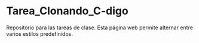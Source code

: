 # Tarea_Clonando_C-digo
Repositorio para las tareas de clase.
Esta página web permite alternar entre varios estilos predefinidos.

